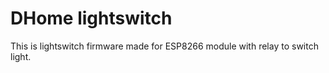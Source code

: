 # DHome lightswitch
This is lightswitch firmware made for ESP8266 module with relay to switch light. 
